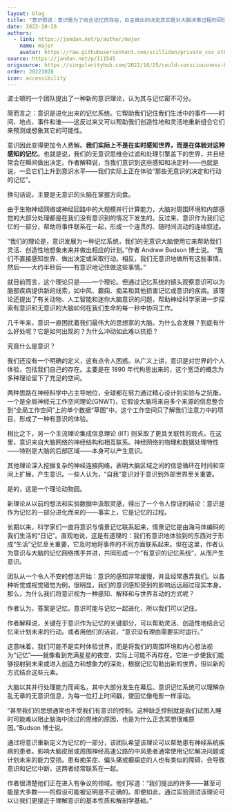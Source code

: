 ```yaml
---
layout: blog
title: "意识假说：意识是为了统合记忆而存在，自主做出的决定其实是对大脑决策过程的回忆"
date: 2022-10-28
authors:
  - link: https://jandan.net/p/author/majer
    name: majer
    avatar: https://raw.githubusercontent.com/scillidan/private_cos_others/main/avater/jin_grey.png
source: https://jandan.net/p/111545
origsource: https://singularityhub.com/2022/10/25/could-consciousness-be-a-memory-system-new-theory-says-yes/
order: 20221028
icon: accessibility
---
```


波士顿的一个团队提出了一种新的意识理论，认为其与记忆密不可分。

简而言之：意识是进化出来的记忆系统。它帮助我们记住我们生活中的事件——时间、地点、事件和谁——这反过来又可以帮助我们创造性地和灵活地重新组合它们来预测或想象其它的可能性。

意识因此变得更加令人费解。**我们实际上不是在实时感知世界，而是在体验对这种感知的记忆**。也就是说，我们的无意识思维会过滤和处理引擎盖下的世界，并且经常会在瞬间做出决定。作者解释说，当我们意识到这些感知和决定时——也就是说，一旦它们上升到意识水平——我们实际上正在体验“那些无意识的决定和行动的记忆”。

换句话说，主要是无意识的头脑在掌握方向盘。

由于生物神经网络或神经回路中的大规模并行计算能力，大脑对周围环境和内部感觉的大部分处理都是在我们没有意识到的情况下发生的。反过来，意识作为我们记忆的一部分，帮助将事件联系在一起，形成一个连贯的、随时间流动的连续叙述。

“我们的理论是，意识发展为一种记忆系统，我们的无意识大脑使用它来帮助我们灵活、创造性地想象未来并做出相应的计划。”作者 Andrew Budson 博士说。 “我们不直接感知世界、做出决定或采取行动。相反，我们无意识地做所有这些事情，然后——大约半秒后——有意识地记住做这些事情。”

就目前而言，这个理论只是——一个理论。但通过记忆系统的镜头观察意识可以为脑部疾病提供新的线索，如中风、癫痫、痴呆和其他损害记忆或意识的疾病。该理论还提出了有关动物、人工智能和迷你大脑意识的问题，帮助神经科学家进一步探索有意识和无意识的大脑如何在我们生命的每一秒中协同工作。

几千年来，意识一直困扰着我们最伟大的思想家的大脑。为什么会发展？到底有什么好处呢？它是如何出现的？为什么冲动如此难以抗拒？

究竟什么是意识？

我们还没有一个明确的定义，这有点令人困惑。从广义上讲，意识是对世界的个人体验，包括我们自己的存在。主要是在 1890 年代构思出来的，这个宽泛的概念为多种理论留下了充足的空间。

两种思路在神经科学中占主导地位，全球都在努力通过精心设计的实验与之抗衡。一个是全局神经元工作空间理论(GNWT)，它假设大脑将来自多个来源的信息整合到“全局工作空间”上的单个数据“草图”中。这个工作空间只了解我们注意力中的项目，形成了一种有意识的体验。

相比之下，另一个主流理论集成信息理论 (IIT) 则采取了更具关联性的观点。在这里，意识来自大脑网络的神经结构和相互联系。神经网络的物理和数据处理特性——特别是大脑的后部区域——本身可以产生意识。

其他理论深入挖掘复杂的神经连接网络，表明大脑区域之间的信息循环在时间和空间上扩展，产生意识。一些人认为，“自我”意识对于意识到外部世界至关重要。

是的，这是一个理论动物园。

新理论从以前的想法和实验数据中汲取灵感，得出了一个令人惊讶的结论：意识是作为记忆的一部分进化而来的——事实上，它是记忆的过程。

长期以来，科学家们一直将意识与情景记忆联系起来，情景记忆是由海马体编码的我们生活的“日记”。直观地说，这是有道理的：我们有意识地体验到的东西对于形成“生活”记忆至关重要，它及时地将事件的不同方面联系起来。但在这里，作者认为意识与大脑的记忆网络携手并进，共同形成一个“有意识的记忆系统”，从而产生意识。

团队从一个令人不安的想法开始：意识的感知非常缓慢，并且经常愚弄我们。以各种听觉或视觉错觉为例，很明显，我们的意识感知受到的影响远远超过现实本身。那么，为什么我们将意识视为一种感知、解释和与世界互动的方式呢？

作者认为，答案是记忆。意识可能与记忆一起进化，所以我们可以记住。

作者解释说，关键在于意识作为记忆的关键部分，可以帮助灵活、创造性地结合记忆来计划未来的行动。或者用他们的话说，“意识没有理由需要实时运行。”

这意味着，我们可能不是实时体验世界，而是将我们的周围环境和内心想法视为“记忆”——就像看到充满星星的夜空，实际上可能不再存在。它进一步使我们能够投射到未来或进入创造力和想象力的深处，根据记忆勾勒出新的世界，但以新的方式结合这些元素。

大脑以其并行处理能力而闻名，其中大部分发生在幕后。意识记忆系统可以理解杂乱无章的无意识信息，为每一位打上时间戳，使回忆像电影一样滚动。

“甚至我们的思想通常也不受我们有意识的控制。这种缺乏控制就是我们试图入睡时可能难以阻止脑海中流过的思绪的原因，也是为什么正念冥想很难原因。”Budson 博士说。

通过将意识重新定义为记忆的一部分，该团队希望该理论可以帮助患有神经系统疾病的患者。影响大脑皮层或周围神经高速公路的中风患者通常使用记忆解决问题或计划未来的能力受损。患有痴呆症、偏头痛或癫痫症的人也有类似的障碍，会导致意识和记忆中断，这两者经常联系在一起。

作者很清楚他们正在进入有争议的领域。他们写道：“我们提出的许多——甚至可能是大多数——的假设可能被证明是不正确的。即便如此，通过实验测试该理论可以让我们更接近于理解意识的基本性质和解剖学基础。”